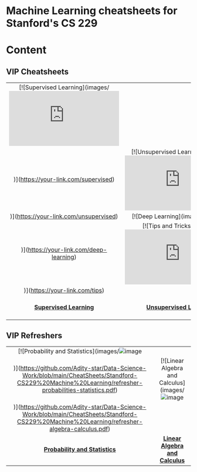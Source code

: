 # Machine Learning cheatsheets for Stanford's CS 229

# Content

## VIP Cheatsheets
| | | | |
|:-:|:-:|:-:|:-:|
| [![Supervised Learning](images/![image](https://github.com/Adity-star/Data-Science-Work/blob/main/CheatSheets/Standford-CS229%20Machine%20Learning/Supervised%20Learning%20Cheatsheet.pdf)
)](https://your-link.com/supervised) | [![Unsupervised Learning](images/![image](https://github.com/Adity-star/Data-Science-Work/blob/main/CheatSheets/Standford-CS229%20Machine%20Learning/cheatsheet-unsupervised-learning.pdf)
)](https://your-link.com/unsupervised) | [![Deep Learning](images/![image](https://github.com/user-attachments/assets/3db69a84-22c5-4aa5-8a07-8e1d9a204139)
)](https://your-link.com/deep-learning) | [![Tips and Tricks](images/![image](https://github.com/Adity-star/Data-Science-Work/blob/main/CheatSheets/Standford-CS229%20Machine%20Learning/cheatsheet-machine-learning-tips-and-tricks.pdf)
)](https://your-link.com/tips) |
| **[Supervised Learning](https://your-link.com/supervised)** | **[Unsupervised Learning](https://your-link.com/unsupervised)** | **[Deep Learning](https://your-link.com/deep-learning)** | **[Tips and Tricks](https://your-link.com/tips)** |

## VIP Refreshers
| | |
|:-:|:-:|
| [![Probability and Statistics](images/![image](https://github.com/user-attachments/assets/d7efb5b0-bba0-49b4-8ad1-624437af0b29)
)](https://github.com/Adity-star/Data-Science-Work/blob/main/CheatSheets/Standford-CS229%20Machine%20Learning/refresher-probabilities-statistics.pdf) | [![Linear Algebra and Calculus](images/![image](https://github.com/user-attachments/assets/23b5caea-58ec-45d9-adca-6972d8db23a5)
)](https://github.com/Adity-star/Data-Science-Work/blob/main/CheatSheets/Standford-CS229%20Machine%20Learning/refresher-algebra-calculus.pdf) |
| **[Probability and Statistics](https://your-link.com/probability)** | **[Linear Algebra and Calculus](https://your-link.com/linear-algebra)** |
